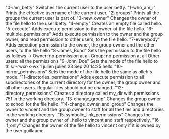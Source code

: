"0-iam_betty" Switches the current user to the user betty. "1-who_am_i" Prints the effective username of the current user. "2-groups" Prints all the groups the current user is part of. "3-new_owner" Changes the owner of the file hello to the user betty. "4-empty" Creates an empty file called hello. "5-execute" Adds execute permission to the owner of the file hello. "6-multiple_permissions" Adds execute permission to the owner and the group owner, and read permission to other users, to the file hello. "7-everybody" Adds execution permission to the owner, the group owner and the other users, to the file hello "8-James_Bond" Sets the permission to the file hello as follows -> Owner: no permission at all Group: no permission at all Other users: all the permissions "9-John_Doe" Sets the mode of the file hello to this: -rwxr-x-wx 1 julien julien 23 Sep 20 14:25 hello "10-mirror_permissions" Sets the mode of the file hello the same as olleh's mode. "11-directories_permissions" Adds execute permission to all subdirectories of the current diirectory for the owner, the group owner and all other users. Regular files should not be changed. "12-directory_permissions" Creates a directory called my_dir with permissions 751 in the working directory. "13-change_group" Changes the group owner to school for the file hello. "14-change_owner_and_group" Changes the owner to vincent and the group owner to staff for all the files and directories in the working directory. "15-symbolic_link_permissions" Changes the owner and the group owner of _hello to vincent and staff respectively. "16-if_only" Changes the owner of the file hello to vincent only if it is owned by the user guillaume.
